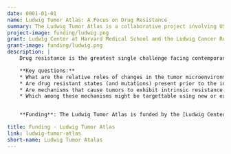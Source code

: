 ```yaml
---
date: 0001-01-01
name: Ludwig Tumor Atlas: A Focus on Drug Resistance
summary: The Ludwig Tumor Atlas is a collaborative project involving US and European research laboratories that are part of Ludwig Cancer Research Centers and Branches and involves several types of solid cancer. Research at HMS is performed under the auspices of the [Ludwig Center at Harvard Medical School](https://ludwigcenter.hms.harvard.edu/). The overall aim of the Atlas is to investigate the molecular basis of intrinsic and acquired resistance to anti-cancer drugs and to develop disease management strategies and therapies that overcome or avoid such resistance.
project-image: funding/ludwig.png
grant: Ludwig Center at Harvard Medical School and the Ludwig Cancer Research Foundation
grant-image: funding/ludwig.png
description: |
    Drug resistance is the greatest single challenge facing contemporary cancer therapy. Despite extraordinary advances in cancer therapeutics, most patients eventually relapse and succumb to disease due to the development of drug resistance. The problem of resistance is complicated by tumor heterogeneity– both within a single tumor and across a population of patients.  Tumors and their microenvironments are also plastic, changing through the course of disease and in response to drugs. High dimensional tissue imaging and single-cell genetics aim to characterize this heterogeneity at multiple spatial and functional scales to improve our understanding of the origins of drug resistance - this understanding is a necessary first step to overcoming resistance in patients. Data are commonly acquired in biopsies from patients prior to and during therapy, and then following relapse. Mouse models of disease are also an important part of this research. An explicit goal of the Ludwig Tumor Atlas is to create and validate image-based clinical tests for next-generation diagnosis and drug development.

    **Key questions:**
    * What are the relative roles of changes in the tumor microenvironment and cancer cells themselves in generating drug resistance?
    * Are drug resistant states (and mutations) present prior to the initiation of therapy or are they induced by therapy?
    * Are mechanisms that cause tumors to exhibit intrinsic resistance (drug insensitivity) similar to the mechanisms that make initially sensitive tumors drug resistant (acquired drug resistance)
    * Which among these mechanisms might be targettable using new or existing drugs?


    **Funding**: The Ludwig Tumor Atlas is funded by the [Ludwig Center at Harvard Medical School](https://ludwigcenter.hms.harvard.edu/) and by a generous gift from the [Ludwig Cancer Research Foundation](http://www.ludwigcancerresearch.org/).

title: Funding - Ludwig Tumor Atlas
link: ludwig-tumor-atlas
short-name: Ludwig Tumor Atalas
---
```

